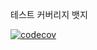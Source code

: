 테스트 커버리지 뱃지

[![codecov](https://codecov.io/github/urur-27/2-sprint-mission/graph/badge.svg?token=FCLRAI2D96)](https://codecov.io/github/urur-27/2-sprint-mission)